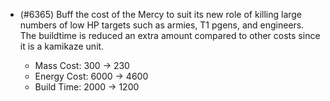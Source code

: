 - (#6365) Buff the cost of the Mercy to suit its new role of killing large numbers of low HP targets such as armies, T1 pgens, and engineers. The buildtime is reduced an extra amount compared to other costs since it is a kamikaze unit.

  - Mass Cost: 300 -> 230
  - Energy Cost: 6000 -> 4600
  - Build Time: 2000 -> 1200

